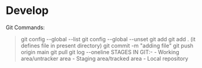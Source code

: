 # Develop
Git Commands:
> git config --global --list
> git config --global --unset
> git add <filename> 
> git add . (it defines file in present directory)
> git commit -m "adding file"
> git push origin main
> git pull
> git log --oneline
STAGES IN GIT:-
    - Working area/untracker area
    - Staging area/tracked area
    - Local repository
